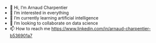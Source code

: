 - 👋 Hi, I’m Arnaud Charpentier
- 👀 I’m interested in everything
- 🌱 I’m currently learning artificial intelligence
- 💞️ I’m looking to collaborate on data science
- 📫 How to reach me <https://www.linkedin.com/in/arnaud-charpentier-b536901a7>
